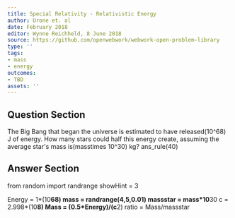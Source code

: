 ```yaml
---
title: Special Relativity - Relativistic Energy
author: Urone et. al
date: February 2018
editor: Wynne Reichheld, 8 June 2018
source: https://github.com/openwebwork/webwork-open-problem-library
type: ''
tags:
- mass
- energy
outcomes:
- TBD
assets: ''
---
```


## Question Section 

The Big Bang that began the universe is estimated to have released(10^68) J of energy. How many stars could half this energy create, assuming the average star's mass is(masstimes 10^30) kg?
ans_rule(40)



## Answer Section

from random import randrange
showHint = 3

Energy = 1*(10**68)
mass = randrange(4,5,0.01)
massstar = mass*10**30
c = 2.998*(10**8)
Mass = (0.5*Energy)/(c**2)
ratio = Mass/massstar